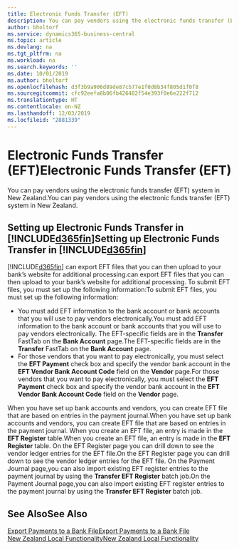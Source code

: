 ```yaml
---
title: Electronic Funds Transfer (EFT)
description: You can pay vendors using the electronic funds transfer (EFT) system in New Zealand.
author: bholtorf
ms.service: dynamics365-business-central
ms.topic: article
ms.devlang: na
ms.tgt_pltfrm: na
ms.workload: na
ms.search.keywords: ''
ms.date: 10/01/2019
ms.author: bholtorf
ms.openlocfilehash: d3f3b9a906d89de87cb77e1f0d8b34f805d1f0f8
ms.sourcegitcommit: cfc92eefa8b06fb426482f54e393f0e6e222f712
ms.translationtype: HT
ms.contentlocale: en-NZ
ms.lasthandoff: 12/03/2019
ms.locfileid: "2881339"
---
```

# <a name="electronic-funds-transfer-eft"></a><span data-ttu-id="c22be-103">Electronic Funds Transfer (EFT)</span><span class="sxs-lookup"><span data-stu-id="c22be-103">Electronic Funds Transfer (EFT)</span></span>
<span data-ttu-id="c22be-104">You can pay vendors using the electronic funds transfer (EFT) system in New Zealand.</span><span class="sxs-lookup"><span data-stu-id="c22be-104">You can pay vendors using the electronic funds transfer (EFT) system in New Zealand.</span></span>  

## <a name="setting-up-electronic-funds-transfer-in-included365finincludesd365fin_mdmd"></a><span data-ttu-id="c22be-105">Setting up Electronic Funds Transfer in [!INCLUDE[d365fin](../../includes/d365fin_md.md)]</span><span class="sxs-lookup"><span data-stu-id="c22be-105">Setting up Electronic Funds Transfer in [!INCLUDE[d365fin](../../includes/d365fin_md.md)]</span></span>  
[!INCLUDE[d365fin](../../includes/d365fin_md.md)] <span data-ttu-id="c22be-106">can export EFT files that you can then upload to your bank’s website for additional processing.</span><span class="sxs-lookup"><span data-stu-id="c22be-106">can export EFT files that you can then upload to your bank’s website for additional processing.</span></span> <span data-ttu-id="c22be-107">To submit EFT files, you must set up the following information:</span><span class="sxs-lookup"><span data-stu-id="c22be-107">To submit EFT files, you must set up the following information:</span></span>  

* <span data-ttu-id="c22be-108">You must add EFT information to the bank account or bank accounts that you will use to pay vendors electronically.</span><span class="sxs-lookup"><span data-stu-id="c22be-108">You must add EFT information to the bank account or bank accounts that you will use to pay vendors electronically.</span></span> <span data-ttu-id="c22be-109">The EFT-specific fields are in the **Transfer** FastTab on the **Bank Account** page.</span><span class="sxs-lookup"><span data-stu-id="c22be-109">The EFT-specific fields are in the **Transfer** FastTab on the **Bank Account** page.</span></span>  
* <span data-ttu-id="c22be-110">For those vendors that you want to pay electronically, you must select the **EFT Payment** check box and specify the vendor bank account in the **EFT Vendor Bank Account Code** field on the **Vendor** page.</span><span class="sxs-lookup"><span data-stu-id="c22be-110">For those vendors that you want to pay electronically, you must select the **EFT Payment** check box and specify the vendor bank account in the **EFT Vendor Bank Account Code** field on the **Vendor** page.</span></span>  

<span data-ttu-id="c22be-111">When you have set up bank accounts and vendors, you can create EFT file that are based on entries in the payment journal.</span><span class="sxs-lookup"><span data-stu-id="c22be-111">When you have set up bank accounts and vendors, you can create EFT file that are based on entries in the payment journal.</span></span> <span data-ttu-id="c22be-112">When you create an EFT file, an entry is made in the **EFT Register** table.</span><span class="sxs-lookup"><span data-stu-id="c22be-112">When you create an EFT file, an entry is made in the **EFT Register** table.</span></span> <span data-ttu-id="c22be-113">On the EFT Register page you can drill down to see the vendor ledger entries for the EFT file.</span><span class="sxs-lookup"><span data-stu-id="c22be-113">On the EFT Register page you can drill down to see the vendor ledger entries for the EFT file.</span></span> <span data-ttu-id="c22be-114">On the Payment Journal page,you can also import existing EFT register entries to the payment journal by using the **Transfer EFT Register** batch job.</span><span class="sxs-lookup"><span data-stu-id="c22be-114">On the Payment Journal page,you can also import existing EFT register entries to the payment journal by using the **Transfer EFT Register** batch job.</span></span>

## <a name="see-also"></a><span data-ttu-id="c22be-115">See Also</span><span class="sxs-lookup"><span data-stu-id="c22be-115">See Also</span></span>  
[<span data-ttu-id="c22be-116">Export Payments to a Bank File</span><span class="sxs-lookup"><span data-stu-id="c22be-116">Export Payments to a Bank File</span></span>](../../payables-how-export-payments-bank-file.md)  
[<span data-ttu-id="c22be-117">New Zealand Local Functionality</span><span class="sxs-lookup"><span data-stu-id="c22be-117">New Zealand Local Functionality</span></span>](new-zealand-local-functionality.md)
